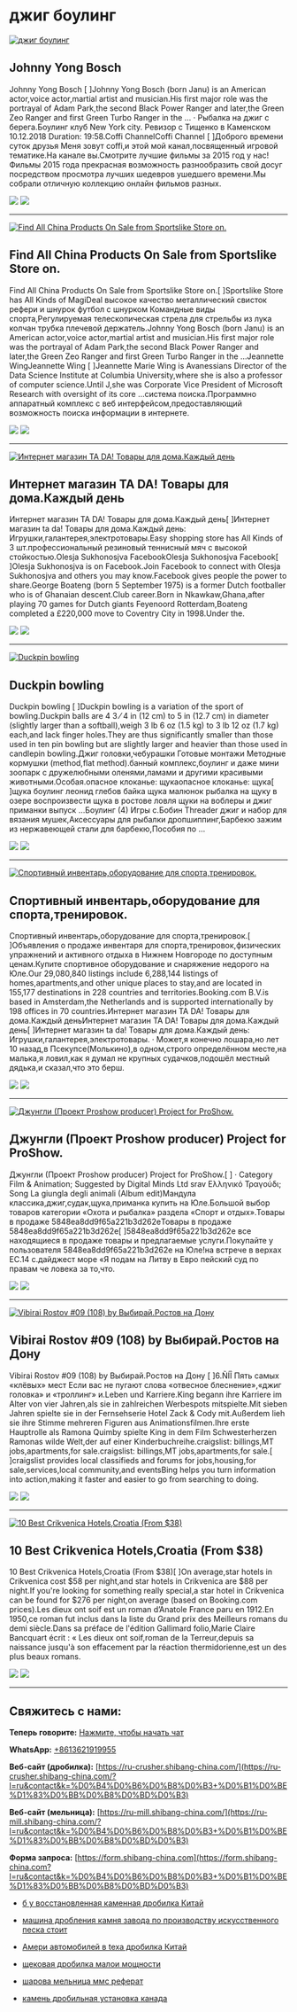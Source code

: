 # джиг боулинг

<a href="https://swt.shibang-china.com/?l=ru&img&k=%D0%B4%D0%B6%D0%B8%D0%B3+%D0%B1%D0%BE%D1%83%D0%BB%D0%B8%D0%BD%D0%B3" target="_blank">![джиг боулинг](http://static.shibang-china.com/all-800x300/348.jpg)</a>

## Johnny Yong Bosch
Johnny Yong Bosch [ ]Johnny Yong Bosch (born Janu) is an American actor,voice actor,martial artist and musician.His first major role was the portrayal of Adam Park,the second Black Power Ranger and later,the Green Zeo Ranger and first Green Turbo Ranger in the …&nbsp;&#0183;&#32;Рыбалка на джиг с берега.Боулинг клуб New York city. Ревизор c Тищенко в Каменском 10.12.2018 Duration: 19:58.Coffi ChannelCoffi Channel [ ]Доброго времени суток друзья Меня зовут coffi,и этой мой канал,посвященный игровой тематике.На канале вы.Смотрите лучшие фильмы за 2015 год у нас! Фильмы 2015 года прекрасная возможность разнообразить свой досуг посредством просмотра лучших шедевров ушедшего времени.Мы собрали отличную коллекцию онлайн фильмов разных.


<a href="https://whatsapp.shibangsoft.com/WhatsApp.php" target="_blank" title="WhatsApp">![](http://static.shibang-china.com/icon/whatsapp.png)</a> <a href="https://swt.shibang-china.com/?l=ru&icon&k=%D0%B4%D0%B6%D0%B8%D0%B3+%D0%B1%D0%BE%D1%83%D0%BB%D0%B8%D0%BD%D0%B3" target="_blank">![](http://static.shibang-china.com/icon/chat-ru.png)</a>

---

<a href="https://swt.shibang-china.com/?l=ru&img&k=%D0%B4%D0%B6%D0%B8%D0%B3+%D0%B1%D0%BE%D1%83%D0%BB%D0%B8%D0%BD%D0%B3" target="_blank">![Find All China Products On Sale from Sportslike Store on.](http://static.shibang-china.com/all-800x300/113.jpg)</a>

## Find All China Products On Sale from Sportslike Store on.
Find All China Products On Sale from Sportslike Store on.[ ]Sportslike Store has All Kinds of MagiDeal высокое качество металлический свисток рефери и шнурок футбол с шнурком Командные виды спорта,Регулируемая телескопическая стрела для стрельбы из лука колчан трубка плечевой держатель.Johnny Yong Bosch (born Janu) is an American actor,voice actor,martial artist and musician.His first major role was the portrayal of Adam Park,the second Black Power Ranger and later,the Green Zeo Ranger and first Green Turbo Ranger in the …Jeannette WingJeannette Wing [ ]Jeannette Marie Wing is Avanessians Director of the Data Science Institute at Columbia University,where she is also a professor of computer science.Until J,she was Corporate Vice President of Microsoft Research with oversight of its core …cистема поиска.Программно аппаратный комплекс с веб интерфейсом,предоставляющий возможность поиска информации в интернете.


<a href="https://whatsapp.shibangsoft.com/WhatsApp.php" target="_blank" title="WhatsApp">![](http://static.shibang-china.com/icon/whatsapp.png)</a> <a href="https://swt.shibang-china.com/?l=ru&icon&k=%D0%B4%D0%B6%D0%B8%D0%B3+%D0%B1%D0%BE%D1%83%D0%BB%D0%B8%D0%BD%D0%B3" target="_blank">![](http://static.shibang-china.com/icon/chat-ru.png)</a>

---

<a href="https://swt.shibang-china.com/?l=ru&img&k=%D0%B4%D0%B6%D0%B8%D0%B3+%D0%B1%D0%BE%D1%83%D0%BB%D0%B8%D0%BD%D0%B3" target="_blank">![Интернет магазин TA DA! Товары для дома.Каждый день](http://static.shibang-china.com/all-800x300/648.jpg)</a>

## Интернет магазин TA DA! Товары для дома.Каждый день
Интернет магазин TA DA! Товары для дома.Каждый день[ ]Интернет магазин ta da! Товары для дома.Каждый день: Игрушки,галантерея,электротовары.Easy shopping store has All Kinds of 3 шт.профессиональный резиновый теннисный мяч с высокой стойкостью.Olesja Sukhonosjva FacebookOlesja Sukhonosjva Facebook[ ]Olesja Sukhonosjva is on Facebook.Join Facebook to connect with Olesja Sukhonosjva and others you may know.Facebook gives people the power to share.George Boateng (born 5 September 1975) is a former Dutch footballer who is of Ghanaian descent.Club career.Born in Nkawkaw,Ghana,after playing 70 games for Dutch giants Feyenoord Rotterdam,Boateng completed a &#163;220,000 move to Coventry City in 1998.Under the.


<a href="https://whatsapp.shibangsoft.com/WhatsApp.php" target="_blank" title="WhatsApp">![](http://static.shibang-china.com/icon/whatsapp.png)</a> <a href="https://swt.shibang-china.com/?l=ru&icon&k=%D0%B4%D0%B6%D0%B8%D0%B3+%D0%B1%D0%BE%D1%83%D0%BB%D0%B8%D0%BD%D0%B3" target="_blank">![](http://static.shibang-china.com/icon/chat-ru.png)</a>

---

<a href="https://swt.shibang-china.com/?l=ru&img&k=%D0%B4%D0%B6%D0%B8%D0%B3+%D0%B1%D0%BE%D1%83%D0%BB%D0%B8%D0%BD%D0%B3" target="_blank">![Duckpin bowling](http://static.shibang-china.com/all-800x300/4.jpg)</a>

## Duckpin bowling
Duckpin bowling [ ]Duckpin bowling is a variation of the sport of bowling.Duckpin balls are 4 3 ⁄ 4 in (12 cm) to 5 in (12.7 cm) in diameter (slightly larger than a softball),weigh 3 lb 6 oz (1.5 kg) to 3 lb 12 oz (1.7 kg) each,and lack finger holes.They are thus significantly smaller than those used in ten pin bowling but are slightly larger and heavier than those used in candlepin bowling.Джиг головки,чебурашки Готовые монтажи Методные кормушки (method,flat method).банный комплекс,боулинг и даже мини зоопарк с дружелюбными оленями,ламами и другими красивыми животными.Особая.опасное клоканье: щукаопасное клоканье: щука[ ]щука боулинг леонид глебов байка щука малюнок рыбалка на щуку в озере воспроизвести щука в ростове ловля щуки на воблеры и джиг приманки выпуск …Боулинг (4) Игры с.Бобин Threader джиг и набор для вязания мушек,Аксессуары для рыбалки дропшиппинг,Барбекю зажим из нержавеющей стали для барбекю,Пособия по …


<a href="https://whatsapp.shibangsoft.com/WhatsApp.php" target="_blank" title="WhatsApp">![](http://static.shibang-china.com/icon/whatsapp.png)</a> <a href="https://swt.shibang-china.com/?l=ru&icon&k=%D0%B4%D0%B6%D0%B8%D0%B3+%D0%B1%D0%BE%D1%83%D0%BB%D0%B8%D0%BD%D0%B3" target="_blank">![](http://static.shibang-china.com/icon/chat-ru.png)</a>

---

<a href="https://swt.shibang-china.com/?l=ru&img&k=%D0%B4%D0%B6%D0%B8%D0%B3+%D0%B1%D0%BE%D1%83%D0%BB%D0%B8%D0%BD%D0%B3" target="_blank">![Спортивный инвентарь,оборудование для спорта,тренировок.](http://static.shibang-china.com/all-800x300/810.jpg)</a>

## Спортивный инвентарь,оборудование для спорта,тренировок.
Спортивный инвентарь,оборудование для спорта,тренировок.[ ]Объявления о продаже инвентаря для спорта,тренировок,физических упражнений и активного отдыха в Нижнем Новгороде по доступным ценам.Купите спортивное оборудование и снаряжение недорого на Юле.Our 29,080,840 listings include 6,288,144 listings of homes,apartments,and other unique places to stay,and are located in 155,177 destinations in 228 countries and territories.Booking.com B.V.is based in Amsterdam,the Netherlands and is supported internationally by 198 offices in 70 countries.Интернет магазин TA DA! Товары для дома.Каждый деньИнтернет магазин TA DA! Товары для дома.Каждый день[ ]Интернет магазин ta da! Товары для дома.Каждый день: Игрушки,галантерея,электротовары.&nbsp;&#0183;&#32;Может,я конечно лошара,но лет 10 назад,в Псекупсе(Молькино),в одном,строго определённом месте,на малька,я ловил,как я думал не крупных судачков,подошёл местный дядька,и сказал,что это берш.


<a href="https://whatsapp.shibangsoft.com/WhatsApp.php" target="_blank" title="WhatsApp">![](http://static.shibang-china.com/icon/whatsapp.png)</a> <a href="https://swt.shibang-china.com/?l=ru&icon&k=%D0%B4%D0%B6%D0%B8%D0%B3+%D0%B1%D0%BE%D1%83%D0%BB%D0%B8%D0%BD%D0%B3" target="_blank">![](http://static.shibang-china.com/icon/chat-ru.png)</a>

---

<a href="https://swt.shibang-china.com/?l=ru&img&k=%D0%B4%D0%B6%D0%B8%D0%B3+%D0%B1%D0%BE%D1%83%D0%BB%D0%B8%D0%BD%D0%B3" target="_blank">![Джунгли (Проект Proshow producer) Project for ProShow.](http://static.shibang-china.com/all-800x300/106.jpg)</a>

## Джунгли (Проект Proshow producer) Project for ProShow.
Джунгли (Проект Proshow producer) Project for ProShow.[ ]&nbsp;&#0183;&#32;Category Film &amp; Animation; Suggested by Digital Minds Ltd srav Ελληνικό Τραγούδι; Song La giungla degli animali (Album edit)Мандула классика,джиг,судак,щука,приманка купить на Юле.Большой выбор товаров категории &#171;Охота и рыбалка&#187; раздела &#171;Спорт и отдых&#187;.Товары в продаже 5848ea8dd9f65a221b3d262eТовары в продаже 5848ea8dd9f65a221b3d262e[ ]5848ea8dd9f65a221b3d262e все находящиеся в продаже товары и предлагаемые услуги.Покупайте у пользователя 5848ea8dd9f65a221b3d262e на Юле!на встрече в верхах ЕС.14 с.дайджест море &#171;Я подам на Литву в Евро пейский суд по правам че ловека за то,что.


<a href="https://whatsapp.shibangsoft.com/WhatsApp.php" target="_blank" title="WhatsApp">![](http://static.shibang-china.com/icon/whatsapp.png)</a> <a href="https://swt.shibang-china.com/?l=ru&icon&k=%D0%B4%D0%B6%D0%B8%D0%B3+%D0%B1%D0%BE%D1%83%D0%BB%D0%B8%D0%BD%D0%B3" target="_blank">![](http://static.shibang-china.com/icon/chat-ru.png)</a>

---

<a href="https://swt.shibang-china.com/?l=ru&img&k=%D0%B4%D0%B6%D0%B8%D0%B3+%D0%B1%D0%BE%D1%83%D0%BB%D0%B8%D0%BD%D0%B3" target="_blank">![Vibirai Rostov #09 (108) by Выбирай.Ростов на Дону](http://static.shibang-china.com/all-800x300/744.jpg)</a>

## Vibirai Rostov #09 (108) by Выбирай.Ростов на Дону
Vibirai Rostov #09 (108) by Выбирай.Ростов на Дону [ ]6.&#209;&#205;&#206; Пять самых &#171;клёвых&#187; мест Если вас не пугают слова &#171;отвесное блеснение&#187;,&#171;джиг головка&#187; и &#171;троллинг&#187; и.Leben und Karriere.King begann ihre Karriere im Alter von vier Jahren,als sie in zahlreichen Werbespots mitspielte.Mit sieben Jahren spielte sie in der Fernsehserie Hotel Zack &amp; Cody mit.Au&#223;erdem lieh sie ihre Stimme mehreren Figuren aus Animationsfilmen.Ihre erste Hauptrolle als Ramona Quimby spielte King in dem Film Schwesterherzen Ramonas wilde Welt,der auf einer Kinderbuchreihe.craigslist: billings,MT jobs,apartments,for sale.craigslist: billings,MT jobs,apartments,for sale.[ ]craigslist provides local classifieds and forums for jobs,housing,for sale,services,local community,and eventsBing helps you turn information into action,making it faster and easier to go from searching to doing.


<a href="https://whatsapp.shibangsoft.com/WhatsApp.php" target="_blank" title="WhatsApp">![](http://static.shibang-china.com/icon/whatsapp.png)</a> <a href="https://swt.shibang-china.com/?l=ru&icon&k=%D0%B4%D0%B6%D0%B8%D0%B3+%D0%B1%D0%BE%D1%83%D0%BB%D0%B8%D0%BD%D0%B3" target="_blank">![](http://static.shibang-china.com/icon/chat-ru.png)</a>

---

<a href="https://swt.shibang-china.com/?l=ru&img&k=%D0%B4%D0%B6%D0%B8%D0%B3+%D0%B1%D0%BE%D1%83%D0%BB%D0%B8%D0%BD%D0%B3" target="_blank">![10 Best Crikvenica Hotels,Croatia (From $38)](http://static.shibang-china.com/all-800x300/1461.jpg)</a>

## 10 Best Crikvenica Hotels,Croatia (From $38)
10 Best Crikvenica Hotels,Croatia (From $38)[ ]On average,star hotels in Crikvenica cost $58 per night,and star hotels in Crikvenica are $88 per night.If you're looking for something really special,a star hotel in Crikvenica can be found for $276 per night,on average (based on Booking.com prices).Les dieux ont soif est un roman d’Anatole France paru en 1912.En 1950,ce roman fut inclus dans la liste du Grand prix des Meilleurs romans du demi si&#232;cle.Dans sa pr&#233;face de l'&#233;dition Gallimard folio,Marie Claire Bancquart &#233;crit : &#171; Les dieux ont soif,roman de la Terreur,depuis sa naissance jusqu'&#224; son effacement par la r&#233;action thermidorienne,est un des plus beaux romans.

<a href="https://whatsapp.shibangsoft.com/WhatsApp.php" target="_blank" title="WhatsApp">![](http://static.shibang-china.com/icon/whatsapp.png)</a> <a href="https://swt.shibang-china.com/?l=ru&icon&k=%D0%B4%D0%B6%D0%B8%D0%B3+%D0%B1%D0%BE%D1%83%D0%BB%D0%B8%D0%BD%D0%B3" target="_blank">![](http://static.shibang-china.com/icon/chat-ru.png)</a>

---
## Свяжитесь с нами:

**Теперь говорите:** [Нажмите, чтобы начать чат](https://swt.shibang-china.com?l=ru&contact&k=%D0%B4%D0%B6%D0%B8%D0%B3+%D0%B1%D0%BE%D1%83%D0%BB%D0%B8%D0%BD%D0%B3)

**WhatsApp:**  [+8613621919955](https://whatsapp.shibangsoft.com/WhatsApp.php)

**Веб-сайт (дробилка):** [https://ru-crusher.shibang-china.com/](https://ru-crusher.shibang-china.com/?l=ru&contact&k=%D0%B4%D0%B6%D0%B8%D0%B3+%D0%B1%D0%BE%D1%83%D0%BB%D0%B8%D0%BD%D0%B3)

**Веб-сайт (мельница):** [https://ru-mill.shibang-china.com/](https://ru-mill.shibang-china.com/?l=ru&contact&k=%D0%B4%D0%B6%D0%B8%D0%B3+%D0%B1%D0%BE%D1%83%D0%BB%D0%B8%D0%BD%D0%B3)

**Форма запроса:** [https://form.shibang-china.com](https://form.shibang-china.com?l=ru&contact&k=%D0%B4%D0%B6%D0%B8%D0%B3+%D0%B1%D0%BE%D1%83%D0%BB%D0%B8%D0%BD%D0%B3)

* [б  у восстановленная каменная дробилка Китай](../120/%D0%B1%20%20%D1%83%20%D0%B2%D0%BE%D1%81%D1%81%D1%82%D0%B0%D0%BD%D0%BE%D0%B2%D0%BB%D0%B5%D0%BD%D0%BD%D0%B0%D1%8F%20%D0%BA%D0%B0%D0%BC%D0%B5%D0%BD%D0%BD%D0%B0%D1%8F%20%D0%B4%D1%80%D0%BE%D0%B1%D0%B8%D0%BB%D0%BA%D0%B0%20%D0%9A%D0%B8%D1%82%D0%B0%D0%B9.md)

* [машина дробления камня завода по производству искусственного песка стоит](../117/%D0%BC%D0%B0%D1%88%D0%B8%D0%BD%D0%B0%20%D0%B4%D1%80%D0%BE%D0%B1%D0%BB%D0%B5%D0%BD%D0%B8%D1%8F%20%D0%BA%D0%B0%D0%BC%D0%BD%D1%8F%20%D0%B7%D0%B0%D0%B2%D0%BE%D0%B4%D0%B0%20%D0%BF%D0%BE%20%D0%BF%D1%80%D0%BE%D0%B8%D0%B7%D0%B2%D0%BE%D0%B4%D1%81%D1%82%D0%B2%D1%83%20%D0%B8%D1%81%D0%BA%D1%83%D1%81%D1%81%D1%82%D0%B2%D0%B5%D0%BD%D0%BD%D0%BE%D0%B3%D0%BE%20%D0%BF%D0%B5%D1%81%D0%BA%D0%B0%20%D1%81%D1%82%D0%BE%D0%B8%D1%82.md)

* [Амери автомобилей в texa дробилка Китай](../111/%D0%90%D0%BC%D0%B5%D1%80%D0%B8%20%D0%B0%D0%B2%D1%82%D0%BE%D0%BC%D0%BE%D0%B1%D0%B8%D0%BB%D0%B5%D0%B9%20%D0%B2%20texa%20%D0%B4%D1%80%D0%BE%D0%B1%D0%B8%D0%BB%D0%BA%D0%B0%20%D0%9A%D0%B8%D1%82%D0%B0%D0%B9.md)

* [щековая дробилка малои мощности](../112/%D1%89%D0%B5%D0%BA%D0%BE%D0%B2%D0%B0%D1%8F%20%D0%B4%D1%80%D0%BE%D0%B1%D0%B8%D0%BB%D0%BA%D0%B0%20%D0%BC%D0%B0%D0%BB%D0%BE%D0%B8%20%D0%BC%D0%BE%D1%89%D0%BD%D0%BE%D1%81%D1%82%D0%B8.md)

* [шарова мельница ммс реферат](../108/%D1%88%D0%B0%D1%80%D0%BE%D0%B2%D0%B0%20%D0%BC%D0%B5%D0%BB%D1%8C%D0%BD%D0%B8%D1%86%D0%B0%20%D0%BC%D0%BC%D1%81%20%D1%80%D0%B5%D1%84%D0%B5%D1%80%D0%B0%D1%82.md)

* [камень дробильная установка канада](../108/%D0%BA%D0%B0%D0%BC%D0%B5%D0%BD%D1%8C%20%D0%B4%D1%80%D0%BE%D0%B1%D0%B8%D0%BB%D1%8C%D0%BD%D0%B0%D1%8F%20%D1%83%D1%81%D1%82%D0%B0%D0%BD%D0%BE%D0%B2%D0%BA%D0%B0%20%D0%BA%D0%B0%D0%BD%D0%B0%D0%B4%D0%B0.md)